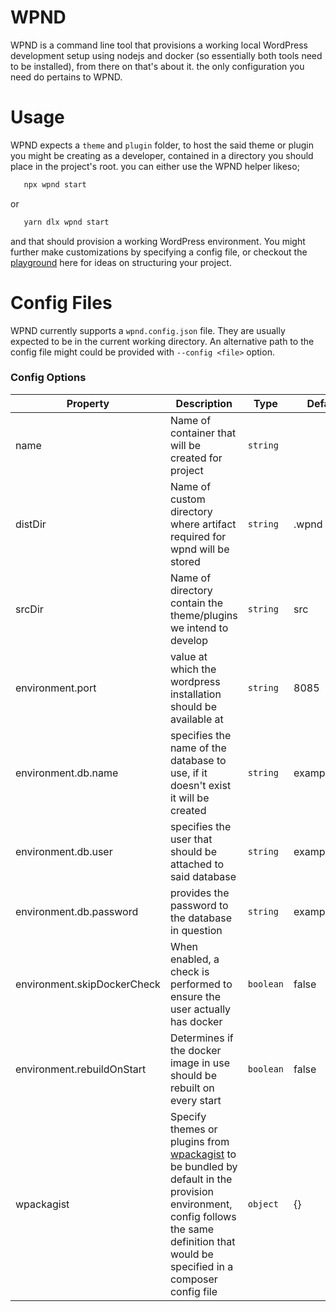 # WPND

WPND is a command line tool that provisions a working local WordPress development setup using nodejs and docker (so essentially both tools need to be installed), from there on that's 
about it. the only configuration you need do pertains to WPND.

# Usage

WPND expects a `theme` and `plugin` folder, to host the said theme or plugin you might be creating as a developer, contained in a directory you should place in the project's root. 
you can either use the WPND helper likeso;

```bash
   npx wpnd start
```
or

```bash
   yarn dlx wpnd start
```

and that should provision a working WordPress environment. You might further make customizations by specifying a config file, or checkout the [playground](https://github.com/eokoneyo/wpnd/tree/main/playground) here for ideas on structuring your project.

# Config Files

WPND currently supports a `wpnd.config.json` file. They are usually expected to be in the current working directory.
An alternative path to the config file might could be provided with `--config <file>` option.

### Config Options

| Property                    | Description                                                                                                                                                                                                            | Type      | Default     |
|-----------------------------|------------------------------------------------------------------------------------------------------------------------------------------------------------------------------------------------------------------------|-----------|-------------|
| name                        | Name of container that will be created for project                                                                                                                                                                     | `string`  |             |
| distDir                     | Name of custom directory where artifact required for wpnd will be stored                                                                                                                                               | `string`  | .wpnd       |
| srcDir                      | Name of directory contain the theme/plugins we intend to develop                                                                                                                                                       | `string`  | src         |
| environment.port            | value at which the wordpress installation should be available at                                                                                                                                                       | `string`  | 8085        |
| environment.db.name         | specifies the name of the database to use, if it doesn't exist it will be created                                                                                                                                      | `string`  | exampledb   |
| environment.db.user         | specifies the user that should be attached to said database                                                                                                                                                            | `string`  | exampleuser |
| environment.db.password     | provides the password to the database in question                                                                                                                                                                      | `string`  | examplepass |
| environment.skipDockerCheck | When enabled, a check is performed to ensure the user actually has docker                                                                                                                                              | `boolean` | false       |
| environment.rebuildOnStart  | Determines if the docker image in use should be rebuilt on every start                                                                                                                                                 | `boolean` | false       |
| wpackagist                  | Specify themes or plugins from [wpackagist](https://wpackagist.org/) to be bundled by default in the provision environment, <br/> config follows the same definition that would be specified in a composer config file | `object`  | {}          |

